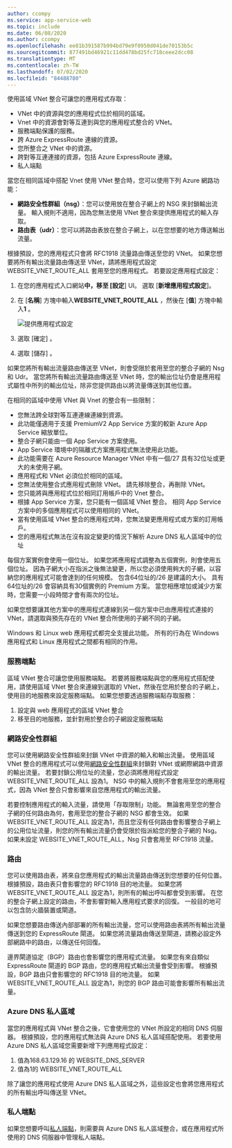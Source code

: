 ```yaml
---
author: ccompy
ms.service: app-service-web
ms.topic: include
ms.date: 06/08/2020
ms.author: ccompy
ms.openlocfilehash: ee81b391587b994bd79e9f0950d041de70153b5c
ms.sourcegitcommit: 877491bd46921c11dd478bd25fc718ceee2dcc08
ms.translationtype: MT
ms.contentlocale: zh-TW
ms.lasthandoff: 07/02/2020
ms.locfileid: "84488780"
---
```

使用區域 VNet 整合可讓您的應用程式存取：

* VNet 中的資源與您的應用程式位於相同的區域。
* Vnet 中的資源會對等互連到與您的應用程式整合的 VNet。
* 服務端點保護的服務。
* 跨 Azure ExpressRoute 連線的資源。
* 您所整合之 VNet 中的資源。
* 跨對等互連連接的資源，包括 Azure ExpressRoute 連線。
* 私人端點 

當您在相同區域中搭配 Vnet 使用 VNet 整合時，您可以使用下列 Azure 網路功能：

* **網路安全性群組（nsg）**：您可以使用放在整合子網上的 NSG 來封鎖輸出流量。 輸入規則不適用，因為您無法使用 VNet 整合來提供應用程式的輸入存取。
* **路由表（udr）**：您可以將路由表放在整合子網上，以在您想要的地方傳送輸出流量。

根據預設，您的應用程式只會將 RFC1918 流量路由傳送至您的 VNet。 如果您想要將所有輸出流量路由傳送至 VNet，請將應用程式設定 WEBSITE_VNET_ROUTE_ALL 套用至您的應用程式。 若要設定應用程式設定：

1. 在您的應用程式入口網站**中，移至 [設定**] UI。 選取 [**新增應用程式設定**]。
1. 在 [**名稱**] 方塊中輸入**WEBSITE_VNET_ROUTE_ALL** ，然後在 [**值**] 方塊中輸入**1** 。

   ![提供應用程式設定][4]

1. 選取 [確定]  。
1. 選取 [儲存]  。

如果您將所有輸出流量路由傳送至 VNet，則會受限於套用至您的整合子網的 Nsg 和 Udr。 當您將所有輸出流量路由傳送至 VNet 時，您的輸出位址仍會是應用程式屬性中所列的輸出位址，除非您提供路由以將流量傳送到其他位置。

在相同的區域中使用 VNet 與 Vnet 的整合有一些限制：

* 您無法跨全球對等互連連線連線到資源。
* 此功能僅適用于支援 PremiumV2 App Service 方案的較新 Azure App Service 縮放單位。
* 整合子網只能由一個 App Service 方案使用。
* App Service 環境中的隔離式方案應用程式無法使用此功能。
* 此功能需要在 Azure Resource Manager VNet 中有一個/27 具有32位址或更大的未使用子網。
* 應用程式和 VNet 必須位於相同的區域。
* 您無法使用整合式應用程式刪除 VNet。 請先移除整合，再刪除 VNet。
* 您只能將與應用程式位於相同訂用帳戶中的 Vnet 整合。
* 根據 App Service 方案，您只能有一個區域 VNet 整合。 相同 App Service 方案中的多個應用程式可以使用相同的 VNet。
* 當有使用區域 VNet 整合的應用程式時，您無法變更應用程式或方案的訂用帳戶。
* 您的應用程式無法在沒有設定變更的情況下解析 Azure DNS 私人區域中的位址

每個方案實例會使用一個位址。 如果您將應用程式調整為五個實例，則會使用五個位址。 因為子網大小在指派之後無法變更，所以您必須使用夠大的子網，以容納您的應用程式可能會達到的任何規模。 包含64位址的/26 是建議的大小。 具有64位址的/26 會容納具有30個實例的 Premium 方案。 當您相應增加或減少方案時，您需要一小段時間才會有兩次的位址。

如果您想要讓其他方案中的應用程式連線到另一個方案中已由應用程式連接的 VNet，請選取與預先存在的 VNet 整合所使用的子網不同的子網。

Windows 和 Linux web 應用程式都完全支援此功能。 所有的行為在 Windows 應用程式和 Linux 應用程式之間都有相同的作用。

### <a name="service-endpoints"></a>服務端點

區域 VNet 整合可讓您使用服務端點。 若要將服務端點與您的應用程式搭配使用，請使用區域 VNet 整合來連線到選取的 VNet，然後在您用於整合的子網上，使用目的地服務來設定服務端點。 如果您想要透過服務端點存取服務：

1. 設定與 web 應用程式的區域 VNet 整合
1. 移至目的地服務，並針對用於整合的子網設定服務端點

### <a name="network-security-groups"></a>網路安全性群組

您可以使用網路安全性群組來封鎖 VNet 中資源的輸入和輸出流量。 使用區域 VNet 整合的應用程式可以使用[網路安全性群組][VNETnsg]來封鎖對 VNet 或網際網路中資源的輸出流量。 若要封鎖公用位址的流量，您必須將應用程式設定 WEBSITE_VNET_ROUTE_ALL 設為1。 NSG 中的輸入規則不會套用至您的應用程式，因為 VNet 整合只會影響來自您應用程式的輸出流量。

若要控制應用程式的輸入流量，請使用「存取限制」功能。 無論套用至您的整合子網的任何路由為何，套用至您的整合子網的 NSG 都會生效。 如果 WEBSITE_VNET_ROUTE_ALL 設定為1，而且您沒有任何路由會影響整合子網上的公用位址流量，則您的所有輸出流量仍會受限於指派給您的整合子網的 Nsg。 如果未設定 WEBSITE_VNET_ROUTE_ALL，Nsg 只會套用至 RFC1918 流量。

### <a name="routes"></a>路由

您可以使用路由表，將來自您應用程式的輸出流量路由傳送到您想要的任何位置。 根據預設，路由表只會影響您的 RFC1918 目的地流量。 如果您將 WEBSITE_VNET_ROUTE_ALL 設定為1，則所有的輸出呼叫都會受到影響。 在您的整合子網上設定的路由，不會影響對輸入應用程式要求的回復。 一般目的地可以包含防火牆裝置或閘道。

如果您想要路由傳送內部部署的所有輸出流量，您可以使用路由表將所有輸出流量傳送到您的 ExpressRoute 閘道。 如果您將流量路由傳送至閘道，請務必設定外部網路中的路由，以傳送任何回復。

邊界閘道協定（BGP）路由也會影響您的應用程式流量。 如果您有來自類似 ExpressRoute 閘道的 BGP 路由，您的應用程式輸出流量會受到影響。 根據預設，BGP 路由只會影響您的 RFC1918 目的地流量。 如果 WEBSITE_VNET_ROUTE_ALL 設定為1，則您的 BGP 路由可能會影響所有輸出流量。

### <a name="azure-dns-private-zones"></a>Azure DNS 私人區域 

當您的應用程式與 VNet 整合之後，它會使用您的 VNet 所設定的相同 DNS 伺服器。 根據預設，您的應用程式無法與 Azure DNS 私人區域搭配使用。 若要使用 Azure DNS 私人區域您需要新增下列應用程式設定：

1. 值為168.63.129.16 的 WEBSITE_DNS_SERVER 
1. 值為1的 WEBSITE_VNET_ROUTE_ALL

除了讓您的應用程式使用 Azure DNS 私人區域之外，這些設定也會將您應用程式的所有輸出呼叫傳送至 VNet。

### <a name="private-endpoints"></a>私人端點

如果您想要呼叫[私人端點][privateendpoints]，則需要與 Azure DNS 私人區域整合，或在應用程式所使用的 DNS 伺服器中管理私人端點。 

<!--Image references-->
[4]: ../includes/media/web-sites-integrate-with-vnet/vnetint-appsetting.png

<!--Links-->
[VNETnsg]: https://docs.microsoft.com/azure/virtual-network/security-overview/
[privateendpoints]: https://docs.microsoft.com/azure/app-service/networking/private-endpoint
